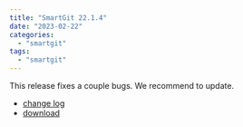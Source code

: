 ```yaml
---
title: "SmartGit 22.1.4"
date: "2023-02-22"
categories: 
  - "smartgit"
tags: 
  - "smartgit"
---
```


This release fixes a couple bugs. We recommend to update.

- [change log](https://www.syntevo.com/smartgit/changelog.txt)
- [download](https://www.syntevo.com/smartgit/download)
